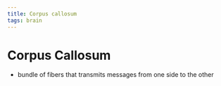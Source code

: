 ```yaml
---
title: Corpus callosum
tags: brain
---
```


# Corpus Callosum
- bundle of fibers that transmits messages from one side to the other




















































